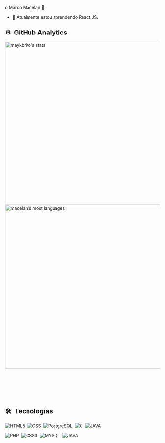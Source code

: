 o Marco Macelan 👋
- 🌱 Atualmente estou aprendendo React.JS.

## ⚙️ &nbsp;GitHub Analytics

<p align="left">
<img width="530em" src="https://github-readme-stats.vercel.app/api?username=macelan&show_icons=true&theme=vision-friendly-dark" alt="maykbrito's stats"/>
<img width="530em" src="https://github-readme-stats.vercel.app/api/top-langs/?username=macelan&layout=compact&theme=vision-friendly-dark" alt="macelan's most languages"/>
</p>
<br><br>
  

<br><br>
## 🛠 &nbsp;Tecnologias
![HTML5](https://img.shields.io/badge/HTML5-E34F26?style=for-the-badge&logo=html5&logoColor=white)&nbsp;
![CSS](https://img.shields.io/badge/CSS-239120?&style=for-the-badge&logo=css3&logoColor=white)&nbsp;
![PostgreSQL](https://img.shields.io/badge/PostgreSQL-316192?style=for-the-badge&logo=postgresql&logoColor=white)&nbsp;
![C](https://img.shields.io/badge/C-00599C?style=for-the-badge&logo=c&logoColor=white)&nbsp;
![JAVA](https://img.shields.io/badge/Java-ED8B00?style=for-the-badge&logo=java&logoColor=white)&nbsp;



![PHP](https://img.shields.io/badge/PHP-777BB4?style=for-the-badge&logo=php&logoColor=white)&nbsp;
![CSS3](https://img.shields.io/badge/CSS3-1572B6?style=for-the-badge&logo=css3&logoColor=white)&nbsp;
![MYSQL](https://img.shields.io/badge/MySQL-00000F?style=for-the-badge&logo=mysql&logoColor=white)&nbsp;
![JAVA](https://img.shields.io/badge/Java-ED8B00?style=for-the-badge&logo=java&logoColor=white)&nbsp;


<br><br>
<br><br>
